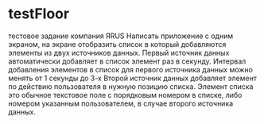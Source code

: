 # testFloor
тестовое задание компания ЯRUS
Написать приложение с одним экраном, на экране отобразить список в который добавляются элементы из двух источников данных.
Первый источник данных автоматически добавляет в список элемент раз  в секунду. Интервал добавления элементов в список для первого источника данных можно менять от 1 секунды до 3-х
Второй источник данных добавляет элемент по действию пользователя в нужную позицию списка.
Элемент списка это обычное текстовое поле с порядковым номером в списке, либо номером указанным пользователем, в случае второго источника данных.
